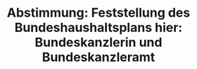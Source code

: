 ---
layout: abstimmung
title: "Abstimmung: Feststellung des Bundeshaushaltsplans hier: Bundeskanzlerin und Bundeskanzleramt"
categories:
 - Finanzen
 - Haushalt
tags:
 - Haushalt
 - Bundesregierung
abstimmung:
 legislaturperiode: 18
 bundestagssitzung: 42
 abstimmung: 1
links:
 - title: https://www.bundestag.de/parlament/plenum/abstimmung/abstimmung?id=279
   url: https://www.bundestag.de/parlament/plenum/abstimmung/abstimmung?id=279
data:
 - title: Abstimmungsergebnis 20140625_1-data.pdf
   url: /res/abstimmungsliste/20140625_1-data.pdf
 - title: Abstimmungsergebnis 20140625_1_xls-data.csv
   url: /res/abstimmungsliste/analyses/20140625_1_xls-data.csv
documents:
 - title: Drucksache 18/00700.pdf
   url: http://dip21.bundestag.de/dip21/btd/18/007/1800700.pdf
   local: /res/abstimmungsdaten/018-042-01/1800700.pdf
 - title: Drucksache 18/00702.pdf
   url: http://dip21.bundestag.de/dip21/btd/18/007/1800702.pdf
   local: /res/abstimmungsdaten/018-042-01/1800702.pdf
 - title: Drucksache 18/01023.pdf
   url: http://dip21.bundestag.de/dip21/btd/18/010/1801023.pdf
   local: /res/abstimmungsdaten/018-042-01/1801023.pdf
 - title: Drucksache 18/01025.pdf
   url: http://dip21.bundestag.de/dip21/btd/18/010/1801025.pdf
   local: /res/abstimmungsdaten/018-042-01/1801025.pdf
preview: |
     Deutscher Bundestag
    
     42. Sitzung des Deutschen Bundestages
     am Mittwoch, 25.Juni 2014
     Endgültiges Ergebnis der Namentlichen Abstimmung Nr. 1
    
     Beschlussempfehlungen des Haushaltsauschusses (8. Ausschuss)
     zu dem Entwurf eines Gesetzes
     über die Feststellung des Bundeshaushaltsplans für das Haushaltsjahr 2014
     (Haushalsgesetz 2014)
     hier: Einzelplan 04
     Geschäftsbereich der Bundeskanzlerin und des Bundeskanzleramtes
     - Drucksachen 18/700, 18/702, 18/1023 bis 18/1025
    
     Abgegebene Stimmen insgesamt:
    
     587
     44
    
     Nicht abgegebene Stimmen:
     Ja-Stimmen:
    
     471
    
     Nein-Stimmen:
    
     116
    
     Enthaltungen:
    
     0
    
     Ungültige:
    
     0
    
     Berlin, den 25.06.2014
    
     Beginn: 13:11
     Ende: 13:13
---